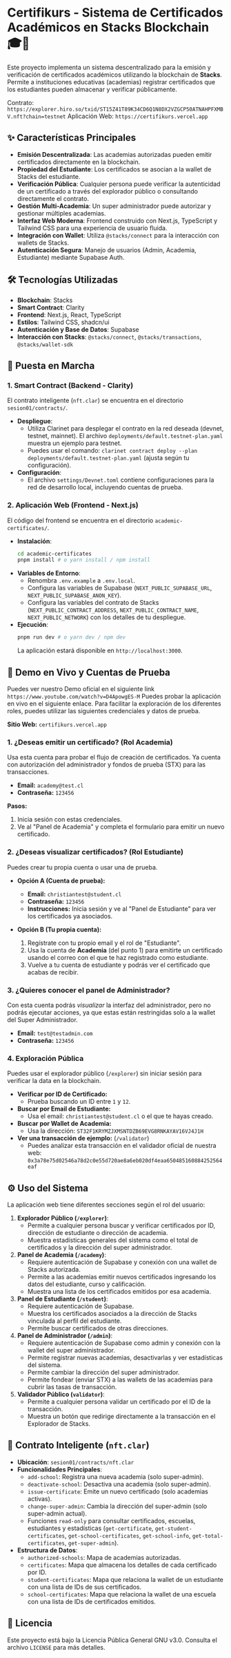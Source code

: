 # Certifikurs - Sistema de Certificados Académicos en Stacks Blockchain 🎓🔗

Este proyecto implementa un sistema descentralizado para la emisión y verificación de certificados académicos utilizando la blockchain de **Stacks**. Permite a instituciones educativas (academias) registrar certificados que los estudiantes pueden almacenar y verificar públicamente.

Contrato: `https://explorer.hiro.so/txid/ST15Z41T89K34CD6Q1N8DX2VZGCP50ATNAHPFXMBV.nft?chain=testnet`
Aplicación Web: `https://certifikurs.vercel.app`

## ✨ Características Principales

* **Emisión Descentralizada**: Las academias autorizadas pueden emitir certificados directamente en la blockchain.
* **Propiedad del Estudiante**: Los certificados se asocian a la wallet de Stacks del estudiante.
* **Verificación Pública**: Cualquier persona puede verificar la autenticidad de un certificado a través del explorador público o consultando directamente el contrato.
* **Gestión Multi-Academia**: Un super administrador puede autorizar y gestionar múltiples academias.
* **Interfaz Web Moderna**: Frontend construido con Next.js, TypeScript y Tailwind CSS para una experiencia de usuario fluida.
* **Integración con Wallet**: Utiliza `@stacks/connect` para la interacción con wallets de Stacks.
* **Autenticación Segura**: Manejo de usuarios (Admin, Academia, Estudiante) mediante Supabase Auth.

## 🛠️ Tecnologías Utilizadas

* **Blockchain**: Stacks
* **Smart Contract**: Clarity
* **Frontend**: Next.js, React, TypeScript
* **Estilos**: Tailwind CSS, shadcn/ui
* **Autenticación y Base de Datos**: Supabase
* **Interacción con Stacks**: `@stacks/connect`, `@stacks/transactions`, `@stacks/wallet-sdk`

## 🚀 Puesta en Marcha

### 1. Smart Contract (Backend - Clarity)

El contrato inteligente (`nft.clar`) se encuentra en el directorio `sesion01/contracts/`.

* **Despliegue**:
    * Utiliza Clarinet para desplegar el contrato en la red deseada (devnet, testnet, mainnet). El archivo `deployments/default.testnet-plan.yaml` muestra un ejemplo para testnet.
    * Puedes usar el comando: `clarinet contract deploy --plan deployments/default.testnet-plan.yaml` (ajusta según tu configuración).
* **Configuración**:
    * El archivo `settings/Devnet.toml` contiene configuraciones para la red de desarrollo local, incluyendo cuentas de prueba.

### 2. Aplicación Web (Frontend - Next.js)

El código del frontend se encuentra en el directorio `academic-certificates/`.

* **Instalación**:
    ```bash
    cd academic-certificates
    pnpm install # o yarn install / npm install
    ```
* **Variables de Entorno**:
    * Renombra `.env.example` a `.env.local`.
    * Configura las variables de Supabase (`NEXT_PUBLIC_SUPABASE_URL`, `NEXT_PUBLIC_SUPABASE_ANON_KEY`).
    * Configura las variables del contrato de Stacks (`NEXT_PUBLIC_CONTRACT_ADDRESS`, `NEXT_PUBLIC_CONTRACT_NAME`, `NEXT_PUBLIC_NETWORK`) con los detalles de tu despliegue.
* **Ejecución**:
    ```bash
    pnpm run dev # o yarn dev / npm dev
    ```
    La aplicación estará disponible en `http://localhost:3000`.

## 🚀 Demo en Vivo y Cuentas de Prueba
Puedes ver nuestro Demo oficial en el siguiente link `https://www.youtube.com/watch?v=D4ApowgES-M`
Puedes probar la aplicación en vivo en el siguiente enlace. Para facilitar la exploración de los diferentes roles, puedes utilizar las siguientes credenciales y datos de prueba.

**Sitio Web:** `certifikurs.vercel.app`


### 1. ¿Deseas emitir un certificado? (Rol Academia)

Usa esta cuenta para probar el flujo de creación de certificados. Ya cuenta con autorización del administrador y fondos de prueba (STX) para las transacciones.

* **Email:** `academy@test.cl`
* **Contraseña:** `123456`

**Pasos:**
1.  Inicia sesión con estas credenciales.
2.  Ve al "Panel de Academia" y completa el formulario para emitir un nuevo certificado.


### 2. ¿Deseas visualizar certificados? (Rol Estudiante)

Puedes crear tu propia cuenta o usar una de prueba.

* **Opción A (Cuenta de prueba):**
    * **Email:** `christiantest@student.cl`
    * **Contraseña:** `123456`
    * **Instrucciones:** Inicia sesión y ve al "Panel de Estudiante" para ver los certificados ya asociados.

* **Opción B (Tu propia cuenta):**
    1.  Regístrate con tu propio email y el rol de "Estudiante".
    2.  Usa la cuenta de **Academia** (del punto 1) para emitirte un certificado usando el correo con el que te haz registrado como estudiante.
    3.  Vuelve a tu cuenta de estudiante y podrás ver el certificado que acabas de recibir.


### 3. ¿Quieres conocer el panel de Administrador?

Con esta cuenta podrás *visualizar* la interfaz del administrador, pero no podrás ejecutar acciones, ya que estas están restringidas solo a la wallet del Super Administrador.

* **Email:** `test@testadmin.com`
* **Contraseña:** `123456`


### 4. Exploración Pública

Puedes usar el explorador público (`/explorer`) sin iniciar sesión para verificar la data en la blockchain.

* **Verificar por ID de Certificado:**
    * Prueba buscando un ID entre `1` y `12`.
* **Buscar por Email de Estudiante:**
    * Usa el email: `christiantest@student.cl` o el que te hayas creado.
* **Buscar por Wallet de Academia:**
    * Usa la dirección: `ST32F1KRYMZJXMSNTDZB69EVG8RNKAYAV16VJ4J1H`
* **Ver una transacción de ejemplo:** (`/validator`)
    * Puedes analizar esta transacción en el validador oficial de nuestra web: `0x3a78e75d02546a78d2c0e55d720ae8a6eb020df4eaa650485160884252564eaf`
      

## ⚙️ Uso del Sistema

La aplicación web tiene diferentes secciones según el rol del usuario:

1.  **Explorador Público (`/explorer`)**:
    * Permite a cualquier persona buscar y verificar certificados por ID, dirección de estudiante o dirección de academia.
    * Muestra estadísticas generales del sistema como el total de certificados y la dirección del super administrador.
2.  **Panel de Academia (`/academy`)**:
    * Requiere autenticación de Supabase y conexión con una wallet de Stacks autorizada.
    * Permite a las academias emitir nuevos certificados ingresando los datos del estudiante, curso y calificación.
    * Muestra una lista de los certificados emitidos por esa academia.
3.  **Panel de Estudiante (`/student`)**:
    * Requiere autenticación de Supabase.
    * Muestra los certificados asociados a la dirección de Stacks vinculada al perfil del estudiante.
    * Permite buscar certificados de otras direcciones.
4.  **Panel de Administrador (`/admin`)**:
    * Requiere autenticación de Supabase como admin y conexión con la wallet del super administrador.
    * Permite registrar nuevas academias, desactivarlas y ver estadísticas del sistema.
    * Permite cambiar la dirección del super administrador.
    * Permite fondear (enviar STX) a las wallets de las academias para cubrir las tasas de transacción.
5.  **Validador Público (`validator`)**:
    * Permite a cualquier persona validar un certificado por el ID de la transacción.
    * Muestra un botón que redirige directamente a la transacción en el Explorador de Stacks.


## 📄 Contrato Inteligente (`nft.clar`)

* **Ubicación**: `sesion01/contracts/nft.clar`
* **Funcionalidades Principales**:
    * `add-school`: Registra una nueva academia (solo super-admin).
    * `deactivate-school`: Desactiva una academia (solo super-admin).
    * `issue-certificate`: Emite un nuevo certificado (solo academias activas).
    * `change-super-admin`: Cambia la dirección del super-admin (solo super-admin actual).
    * Funciones `read-only` para consultar certificados, escuelas, estudiantes y estadísticas (`get-certificate`, `get-student-certificates`, `get-school-certificates`, `get-school-info`, `get-total-certificates`, `get-super-admin`).
* **Estructura de Datos**:
    * `authorized-schools`: Mapa de academias autorizadas.
    * `certificates`: Mapa que almacena los detalles de cada certificado por ID.
    * `student-certificates`: Mapa que relaciona la wallet de un estudiante con una lista de IDs de sus certificados.
    * `school-certificates`: Mapa que relaciona la wallet de una escuela con una lista de IDs de certificados emitidos.

## 📜 Licencia

Este proyecto está bajo la Licencia Pública General GNU v3.0. Consulta el archivo `LICENSE` para más detalles.
